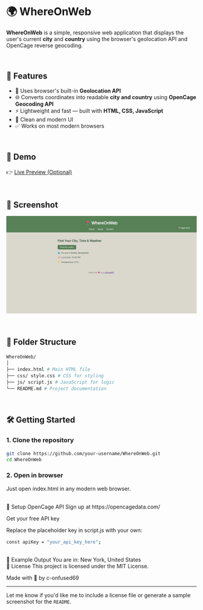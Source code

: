 # 🌍 WhereOnWeb

**WhereOnWeb** is a simple, responsive web application that displays the user's current **city** and **country** using the browser's geolocation API and OpenCage reverse geocoding.

<br/>

## 🔧 Features

- 📍 Uses browser's built-in **Geolocation API**
- 🌐 Converts coordinates into readable **city and country** using **OpenCage Geocoding API**
- ⚡ Lightweight and fast — built with **HTML, CSS, JavaScript**
- 🎯 Clean and modern UI
- ✅ Works on most modern browsers

<br/>

## 🚀 Demo

👉 [Live Preview (Optional)](https://your-username.github.io/WhereOnWeb)

<br/>

## 📸 Screenshot

![Screenshot](./screenshots/screenshot.png)

<br/>

## 📁 Folder Structure
```bash
WhereOnWeb/
│
├── index.html # Main HTML file
├── css/ style.css # CSS for styling
├── js/ script.js # JavaScript for logic
└── README.md # Project documentation
```


<br/>

## 🛠️ Getting Started

### 1. Clone the repository

```bash
git clone https://github.com/your-username/WhereOnWeb.git
cd WhereOnWeb
```

### 2. Open in browser
Just open index.html in any modern web browser.

<br/>
🔑 Setup OpenCage API
Sign up at https://opencagedata.com/

Get your free API key

Replace the placeholder key in script.js with your own:
```bash
const apiKey = "your_api_key_here";
```
<br/>
🧪 Example Output
You are in: New York, United States

<br/>
📄 License
This project is licensed under the MIT License.

Made with 💙 by c-onfused69

---

Let me know if you'd like me to include a license file or generate a sample screenshot for the `README`.
